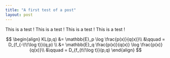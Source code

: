 ```yaml
---
title: "A first test of a post"
layout: post
---
```


This is a test ! This is a test ! This is a test ! This is a test ! 


$$
\begin{align}
KL(p,q) &= \mathbb{E}_p \log \frac{p(x)}{q(x)}\\ 
&\qquad = D_{f_{-\!\!\log t}}(q,p) \\
&= \mathbb{E}_q \frac{p(x)}{q(x)} \log \frac{p(x)}{q(x)}\\
&\qquad = D_{f_{t\!\log t}}(p,q)
\end{align}
$$

